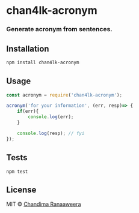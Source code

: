 # chan4lk-acronym
### Generate acronym from sentences.

## Installation

```bash
npm install chan4lk-acronym
```
## Usage
```js
const acronym = require('chan4lk-acronym');

acronym('for your information', (err, resp)=> {
    if(err){
        console.log(err);
    }

    console.log(resp); // fyi
});
```
## Tests

  `npm test`
  
## License

MIT © [Chandima Ranaaweera]( https://chan4lk.github.io)


